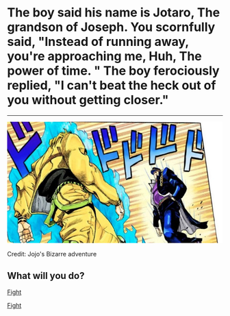 # The boy said his name is Jotaro, The grandson of Joseph. You scornfully said, "Instead of running away, you're approaching me, Huh, The power of time. " The boy ferociously replied, "I can't beat the heck out of you without getting closer." 
---

![Running-away](Approaching-me.jpg)

Credit: Jojo's Bizarre adventure

## What will you do?
[Fight](TBC.md)

[Fight](TBC.md)
